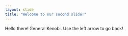 ```yaml
---
layout: slide
title: "Welcome to our second slide!"
---
```

Hello there! General Kenobi.
Use the left arrow to go back!
